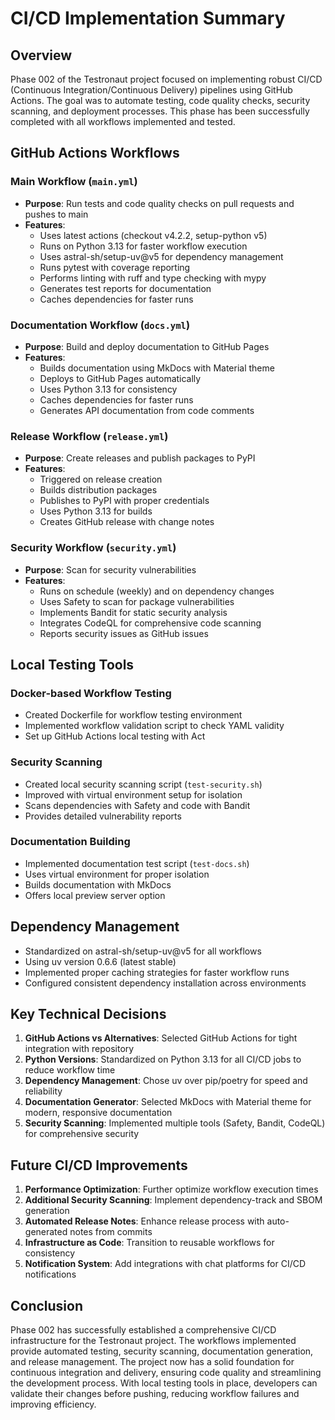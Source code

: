 # CI/CD Implementation Summary

## Overview

Phase 002 of the Testronaut project focused on implementing robust CI/CD (Continuous Integration/Continuous Delivery) pipelines using GitHub Actions. The goal was to automate testing, code quality checks, security scanning, and deployment processes. This phase has been successfully completed with all workflows implemented and tested.

## GitHub Actions Workflows

### Main Workflow (`main.yml`)
- **Purpose**: Run tests and code quality checks on pull requests and pushes to main
- **Features**:
  - Uses latest actions (checkout v4.2.2, setup-python v5)
  - Runs on Python 3.13 for faster workflow execution
  - Uses astral-sh/setup-uv@v5 for dependency management
  - Runs pytest with coverage reporting
  - Performs linting with ruff and type checking with mypy
  - Generates test reports for documentation
  - Caches dependencies for faster runs

### Documentation Workflow (`docs.yml`)
- **Purpose**: Build and deploy documentation to GitHub Pages
- **Features**:
  - Builds documentation using MkDocs with Material theme
  - Deploys to GitHub Pages automatically
  - Uses Python 3.13 for consistency
  - Caches dependencies for faster runs
  - Generates API documentation from code comments

### Release Workflow (`release.yml`)
- **Purpose**: Create releases and publish packages to PyPI
- **Features**:
  - Triggered on release creation
  - Builds distribution packages
  - Publishes to PyPI with proper credentials
  - Uses Python 3.13 for builds
  - Creates GitHub release with change notes

### Security Workflow (`security.yml`)
- **Purpose**: Scan for security vulnerabilities
- **Features**:
  - Runs on schedule (weekly) and on dependency changes
  - Uses Safety to scan for package vulnerabilities
  - Implements Bandit for static security analysis
  - Integrates CodeQL for comprehensive code scanning
  - Reports security issues as GitHub issues

## Local Testing Tools

### Docker-based Workflow Testing
- Created Dockerfile for workflow testing environment
- Implemented workflow validation script to check YAML validity
- Set up GitHub Actions local testing with Act

### Security Scanning
- Created local security scanning script (`test-security.sh`)
- Improved with virtual environment setup for isolation
- Scans dependencies with Safety and code with Bandit
- Provides detailed vulnerability reports

### Documentation Building
- Implemented documentation test script (`test-docs.sh`)
- Uses virtual environment for proper isolation
- Builds documentation with MkDocs
- Offers local preview server option

## Dependency Management

- Standardized on astral-sh/setup-uv@v5 for all workflows
- Using uv version 0.6.6 (latest stable)
- Implemented proper caching strategies for faster workflow runs
- Configured consistent dependency installation across environments

## Key Technical Decisions

1. **GitHub Actions vs Alternatives**: Selected GitHub Actions for tight integration with repository
2. **Python Versions**: Standardized on Python 3.13 for all CI/CD jobs to reduce workflow time
3. **Dependency Management**: Chose uv over pip/poetry for speed and reliability
4. **Documentation Generator**: Selected MkDocs with Material theme for modern, responsive documentation
5. **Security Scanning**: Implemented multiple tools (Safety, Bandit, CodeQL) for comprehensive security

## Future CI/CD Improvements

1. **Performance Optimization**: Further optimize workflow execution times
2. **Additional Security Scanning**: Implement dependency-track and SBOM generation
3. **Automated Release Notes**: Enhance release process with auto-generated notes from commits
4. **Infrastructure as Code**: Transition to reusable workflows for consistency
5. **Notification System**: Add integrations with chat platforms for CI/CD notifications

## Conclusion

Phase 002 has successfully established a comprehensive CI/CD infrastructure for the Testronaut project. The workflows implemented provide automated testing, security scanning, documentation generation, and release management. The project now has a solid foundation for continuous integration and delivery, ensuring code quality and streamlining the development process. With local testing tools in place, developers can validate their changes before pushing, reducing workflow failures and improving efficiency.